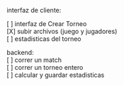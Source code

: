 interfaz de cliente:

[ ] interfaz de Crear Torneo \
[X] subir archivos (juego y jugadores) \
[ ] estadisticas del torneo

backend: \
[ ] correr un match \
[ ] correr un torneo entero \
[ ] calcular y guardar estadisticas